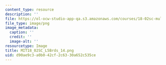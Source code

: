 ```yaml
---
content_type: resource
description: ''
file: https://ol-ocw-studio-app-qa.s3.amazonaws.com/courses/18-02sc-multivariable-calculus-fall-2010/d90ae9c3a0b042cf2c6330a652c535ce_MIT18_02SC_L5Brds_14.png
file_type: image/png
image_metadata:
  caption: ''
  credit: ''
  image-alt: ''
resourcetype: Image
title: MIT18_02SC_L5Brds_14.png
uid: d90ae9c3-a0b0-42cf-2c63-30a652c535ce
---
```

